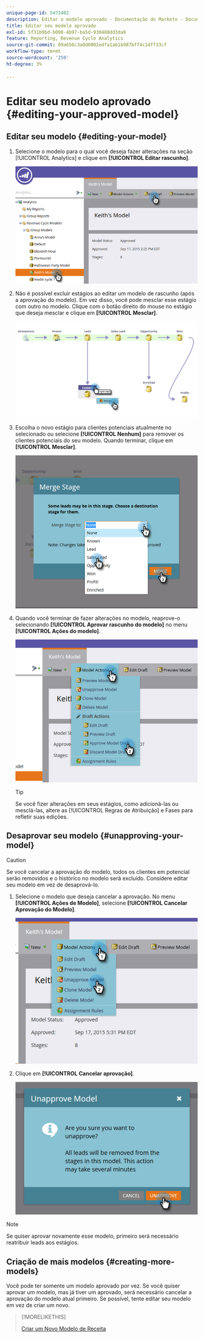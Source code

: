```yaml
---
unique-page-id: 5472402
description: Editar o modelo aprovado - Documentação do Marketo - Documentação do produto
title: Editar seu modelo aprovado
exl-id: 5f31b9bd-b008-4b97-ba5d-930488dd3da9
feature: Reporting, Revenue Cycle Analytics
source-git-commit: 09a656c3a0d0002edfa1a61b987bff4c1dff33cf
workflow-type: tm+mt
source-wordcount: '259'
ht-degree: 3%

---
```


# Editar seu modelo aprovado {#editing-your-approved-model}

## Editar seu modelo {#editing-your-model}

1. Selecione o modelo para o qual você deseja fazer alterações na seção [!UICONTROL Analytics] e clique em **[!UICONTROL Editar rascunho]**.

   ![](assets/one.png)

1. Não é possível excluir estágios ao editar um modelo de rascunho (após a aprovação do modelo). Em vez disso, você pode mesclar esse estágio com outro no modelo. Clique com o botão direito do mouse no estágio que deseja mesclar e clique em **[!UICONTROL Mesclar]**.

   ![](assets/two.png)

1. Escolha o novo estágio para clientes potenciais atualmente no selecionado ou selecione **[!UICONTROL Nenhum]** para remover os clientes potenciais do seu modelo. Quando terminar, clique em **[!UICONTROL Mesclar]**.

   ![](assets/three.png)

1. Quando você terminar de fazer alterações no modelo, reaprove-o selecionando **[!UICONTROL Aprovar rascunho do modelo]** no menu **[!UICONTROL Ações do modelo]**.

   ![](assets/four.png)

   >[!TIP]
   >
   >Se você fizer alterações em seus estágios, como adicioná-las ou mesclá-las, altere as [!UICONTROL Regras de Atribuição] e Fases para refletir suas edições.

## Desaprovar seu modelo {#unapproving-your-model}

>[!CAUTION]
>
>Se você cancelar a aprovação do modelo, todos os clientes em potencial serão removidos e o histórico no modelo será excluído. Considere editar seu modelo em vez de desaprová-lo.

1. Selecione o modelo que deseja cancelar a aprovação. No menu **[!UICONTROL Ações de Modelo]**, selecione **[!UICONTROL Cancelar Aprovação do Modelo]**.

   ![](assets/five.png)

1. Clique em **[!UICONTROL Cancelar aprovação]**.

   ![](assets/six.png)

>[!NOTE]
>
>Se quiser aprovar novamente esse modelo, primeiro será necessário reatribuir leads aos estágios.

## Criação de mais modelos {#creating-more-models}

Você pode ter somente um modelo aprovado por vez. Se você quiser aprovar um modelo, mas já tiver um aprovado, será necessário cancelar a aprovação do modelo atual primeiro. Se possível, tente editar seu modelo em vez de criar um novo.

>[!MORELIKETHIS]
>
>[Criar um Novo Modelo de Receita](/help/marketo/product-docs/reporting/revenue-cycle-analytics/revenue-cycle-models/create-a-new-revenue-model.md)
